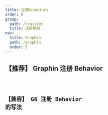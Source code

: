 ```yaml
---
title: 注册Behaviors
order: 0
group:
  path: /register
  title: 注册机制
nav:
  title: Graphin
  path: /graphin
  order: 5
---
```


## 【推荐】 Graphin 注册 Behavior

<code src='./graphin-style.tsx'>

## 【兼容】 G6 注册 Behavior 的写法

<code src='./g6-style.tsx'>

